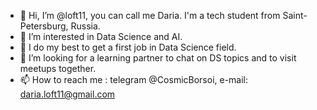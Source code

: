 - 👋 Hi, I’m @loft11, you can call me Daria. I'm a tech student from Saint-Petersburg, Russia.
- 👀 I’m interested in Data Science and AI. 
- 🌱 I do my best to get a first job in Data Science field.
- 💞️ I’m looking for a learning partner to chat on DS topics and to visit meetups together. 
- 📫 How to reach me : telegram @CosmicBorsoi, e-mail: daria.loft11@gmail.com

<!---
loft11/loft11 is a ✨ special ✨ repository because its `README.md` (this file) appears on your GitHub profile.
You can click the Preview link to take a look at your changes.
--->
